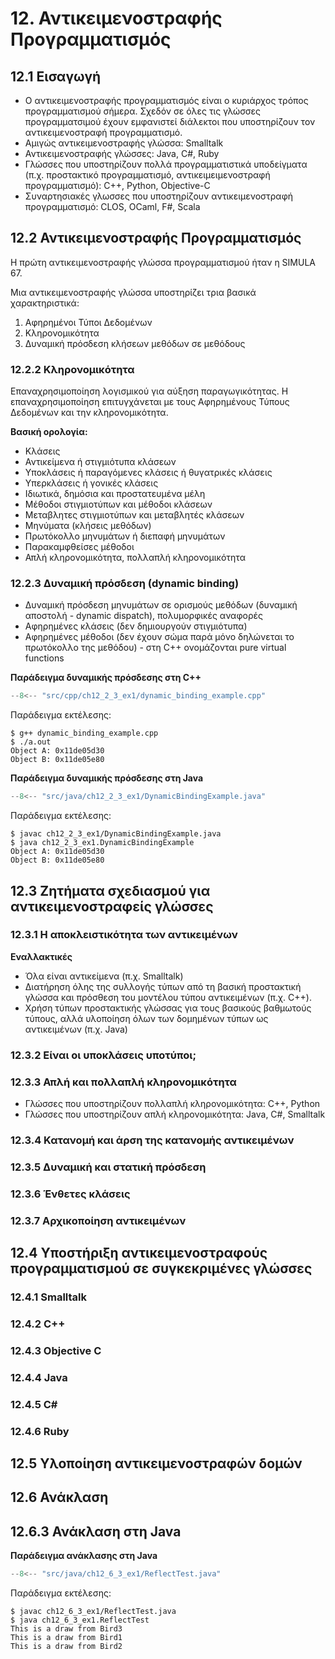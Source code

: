 # 12. Αντικειμενοστραφής Προγραμματισμός

## 12.1 Εισαγωγή

* Ο αντικειμενοστραφής προγραμματισμός είναι ο κυριάρχος τρόπος προγραμματισμού σήμερα. Σχεδόν σε όλες τις γλώσσες προγραμματσιμού έχουν εμφανιστεί διάλεκτοι που υποστηρίζουν τον αντικειμενοστραφή προγραμματισμό.
* Αμιγώς αντικειμενοστραφής γλώσσα: Smalltalk
* Αντικειμενοστραφής γλώσσες: Java, C#, Ruby
* Γλώσσες που υποστηρίζουν πολλά προγραμματιστικά υποδείγματα (π.χ. προστακτικό προγραμματισμό, αντικειμειμενοστραφή προγραμματισμό): C++, Python, Objective-C
* Συναρτησιακές γλωσσες που υποστηρίζουν αντικειμενοστραφή προγραμματισμό: CLOS, OCaml, F#, Scala

## 12.2 Αντικειμενοστραφής Προγραμματισμός
Η πρώτη αντικειμενοστραφής γλώσσα προγραμματισμού ήταν η SIMULA 67.

Μια αντικειμενοστραφής γλώσσα υποστηρίζει τρια βασικά χαρακτηριστικά:

1. Αφηρημένοι Τύποι Δεδομένων
2. Κληρονομικότητα
3. Δυναμική πρόσδεση κλήσεων μεθόδων σε μεθόδους

### 12.2.2 Κληρονομικότητα

Επαναχρησιμοποίηση λογισμικού για αύξηση παραγωγικότητας. Η επαναχρησιμοποίηση επιτυγχάνεται με τους Αφηρημένους Τύπους Δεδομένων και την κληρονομικότητα.

**Βασική ορολογία:**

* Κλάσεις
* Αντικείμενα ή στιγμιότυπα κλάσεων
* Υποκλάσεις ή παραγόμενες κλάσεις ή θυγατρικές κλάσεις
* Υπερκλάσεις ή γονικές κλάσεις
* Ιδιωτικά, δημόσια και προστατευμένα μέλη
* Μέθοδοι στιγμιοτύπων και μέθοδοι κλάσεων
* Μεταβλητες στιγμιοτύπων και μεταβλητές κλάσεων
* Μηνύματα (κλήσεις μεθόδων)
* Πρωτόκολλο μηνυμάτων ή διεπαφή μηνυμάτων
* Παρακαμφθείσες μέθοδοι
* Απλή κληρονομικότητα, πολλαπλή κληρονομικότητα
  
### 12.2.3 Δυναμική πρόσδεση (dynamic binding)

* Δυναμική πρόσδεση μηνυμάτων σε ορισμούς μεθόδων (δυναμική αποστολή - dynamic dispatch), πολυμορφικές αναφορές
* Αφηρημένες κλάσεις (δεν δημιουργούν στιγμιότυπα)
* Αφηρημένες μέθοδοι (δεν έχουν σώμα παρά μόνο δηλώνεται το πρωτόκολλο της μεθόδου) - στη C++ ονομάζονται pure virtual functions

**Παράδειγμα δυναμικής πρόσδεσης στη C++**

```{.cpp title="dynamic_binding_example.cpp" linenums="1"}
--8<-- "src/cpp/ch12_2_3_ex1/dynamic_binding_example.cpp"
```
Παράδειγμα εκτέλεσης:
```
$ g++ dynamic_binding_example.cpp
$ ./a.out
Object A: 0x11de05d30
Object B: 0x11de05e80
```

**Παράδειγμα δυναμικής πρόσδεσης στη Java**
```{.java title="DynamicBindingExample.java" linenums="1"}
--8<-- "src/java/ch12_2_3_ex1/DynamicBindingExample.java"
```
Παράδειγμα εκτέλεσης:
```
$ javac ch12_2_3_ex1/DynamicBindingExample.java
$ java ch12_2_3_ex1.DynamicBindingExample
Object A: 0x11de05d30
Object B: 0x11de05e80
```

## 12.3 Ζητήματα σχεδιασμού για αντικειμενοστραφείς γλώσσες

### 12.3.1 Η αποκλειστικότητα των αντικειμένων

**Εναλλακτικές**

* Όλα είναι αντικείμενα (π.χ. Smalltalk)
* Διατήρηση όλης της συλλογής τύπων από τη βασική προστακτική γλώσσα και πρόσθεση του μοντέλου τύπου αντικειμένων (π.χ. C++).
* Χρήση τύπων προστακτικής γλώσσας για τους βασικούς βαθμωτούς τύπους, αλλά υλοποίηση όλων των δομημένων τύπων ως αντικειμένων (π.χ. Java)

### 12.3.2 Είναι οι υποκλάσεις υποτύποι;

### 12.3.3 Απλή και πολλαπλή κληρονομικότητα

* Γλώσσες που υποστηρίζουν πολλαπλή κληρονομικότητα: C++, Python
* Γλώσσες που υποστηρίζουν απλή κληρονομικότητα: Java, C#, Smalltalk

### 12.3.4 Κατανομή και άρση της κατανομής αντικειμένων

### 12.3.5 Δυναμική και στατική πρόσδεση

### 12.3.6 Ένθετες κλάσεις

### 12.3.7 Αρχικοποίηση αντικειμένων

## 12.4 Υποστήριξη αντικειμενοστραφούς προγραμματισμού σε συγκεκριμένες γλώσσες

### 12.4.1 Smalltalk

### 12.4.2 C++

### 12.4.3 Objective C

### 12.4.4 Java

### 12.4.5 C\#

### 12.4.6 Ruby

## 12.5 Υλοποίηση αντικειμενοστραφών δομών

## 12.6 Ανάκλαση

## 12.6.3 Ανάκλαση στη Java

**Παράδειγμα ανάκλασης στη Java**
```{.java title="ReflectTest.java" linenums="1"}
--8<-- "src/java/ch12_6_3_ex1/ReflectTest.java"
```
Παράδειγμα εκτέλεσης:
```
$ javac ch12_6_3_ex1/ReflectTest.java
$ java ch12_6_3_ex1.ReflectTest
This is a draw from Bird3
This is a draw from Bird1
This is a draw from Bird2
```

<!-- ## 12.6.4 Ανάκλαση στη C\# -->

